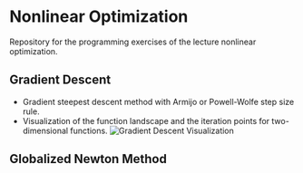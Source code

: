 # Nonlinear Optimization
Repository for the programming exercises of the lecture nonlinear optimization.

## Gradient Descent
- Gradient steepest descent method with Armijo or Powell-Wolfe step size rule.
- Visualization of the function landscape and the iteration points for two-dimensional functions.
![Gradient Descent Visualization](https://github.com/yannik96/nonlinear_optimization/blob/master/gradient_descent_armijo.gif)

## Globalized Newton Method
